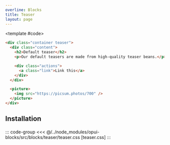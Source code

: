 ```yaml
---
overline: Blocks
title: Teaser
layout: page
---
```


<script setup>
import Example from "../.vitepress/theme/app/components/Example.vue"
</script>

<div class="container large">

<Example>
	<template #example>
	<div class="container teaser">
      <div class="content">
        <h2>Default teaser</h2>
        <p>Our default teasers are made from high-quality teaser beans.</p>
        <div class="actions">
          <a class="link">Link this</a>
        </div>
      </div>
      <picture>
        <img src="https://picsum.photos/700" />
      </picture>
    </div>
  </template>

<template #code>

  ```html
  <div class="container teaser">
    <div class="content">
      <h2>Default teaser</h2>
      <p>Our default teasers are made from high-quality teaser beans.</p>

      <div class="actions">
        <a class="link">Link this</a>
      </div>
    </div>

    <picture>
      <img src="https://picsum.photos/700" />
    </picture>
  </div>
  ```
</template>
</Example>



## Installation

::: code-group
<<< @/../node_modules/opui-blocks/src/blocks/teaser/teaser.css [teaser.css]
:::

</div>



<style scoped>
:where(h2[id]) {
  margin-block: 2em 1em;
}
</style>
